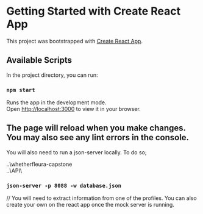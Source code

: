 # Getting Started with Create React App

This project was bootstrapped with [Create React App](https://github.com/facebook/create-react-app).

## Available Scripts

In the project directory, you can run:

### `npm start`

Runs the app in the development mode.\
Open [http://localhost:3000](http://localhost:3000) to view it in your browser.

The page will reload when you make changes.\
You may also see any lint errors in the console.
---------------------------------------------------------------------------------------------------------------------------------------------------
You will also need to run a json-server locally. To do so;

..\whetherfleura-capstone\
..\API\

### `json-server -p 8088 -w database.json`

// You will need to extract information from one of the profiles. You can also create your own on the react app once the mock server is running. 
